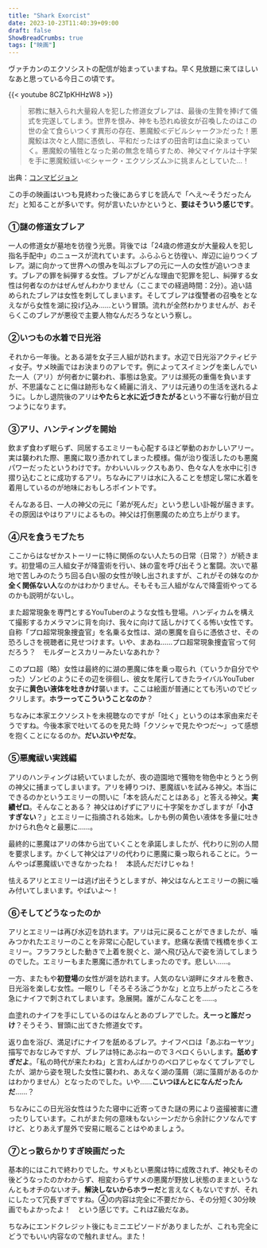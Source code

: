 ```yaml
---
title: "Shark Exorcist"
date: 2023-10-23T11:40:39+09:00
draft: false
ShowBreadCrumbs: true
tags: ["映画"]
---
```


ヴァチカンのエクソシストの配信が始まっていますね。早く見放題に来てほしいなあと思っている今日この頃です。

{{< youtube 8CZ1pKHHzW8 >}}

>邪教に魅入られ大量殺人を犯した修道女ブレアは、最後の生贄を捧げて儀式を完遂してしまう。世界を恨み、神をも恐れぬ彼女が召喚したのはこの世の全て食らいつくす異形の存在、悪魔鮫≪デビルシャーク≫だった！悪魔鮫は次々と人間に憑依し、平和だったはずの田舎町は血に染まっていく。悪魔鮫の犠牲となった弟の無念を晴らすため、神父マイケルは十字架を手に悪魔鮫祓い≪シャーク・エクソシズム≫に挑まんとしていた…！

出典：[コンマビジョン](https://comma.co.jp/dvd/comt-059/)

この手の映画はいつも見終わった後にあらすじを読んで「へえ〜そうだったんだ」と知ることが多いです。何が言いたいかというと、**要はそういう感じです**。

### ①謎の修道女ブレア

一人の修道女が墓地を彷徨う光景。背後では「24歳の修道女が大量殺人を犯し指名手配中」のニュースが流れています。ふらふらと彷徨い、岸辺に辿りつくブレア。湖に向かって世界への恨みを叫ぶブレアの元に一人の女性が追いつきます。ブレアの罪を糾弾する女性。ブレアがどんな理由で犯罪を犯し、糾弾する女性は何者なのかはぜんぜんわかりません（ここまでの経過時間：2分）。追い詰められたブレアは女性を刺してしまいます。そしてブレアは復讐者の召喚をとなえながら女性を湖に投げ込み……という冒頭。流れが全然わかりませんが、おそらくこのブレアが悪役で主要人物なんだろうなという察し。

### ②いつもの水着で日光浴

それから一年後。とある湖を女子三人組が訪れます。水辺で日光浴アクティビティ女子。サメ映画ではお決まりのアレです。例によってスイミングを楽しんでいた一人（アリ）が何者かに襲われ、事態は急変。アリは瀕死の重傷を負いますが、不思議なことに傷は跡形もなく綺麗に消え、アリは元通りの生活を送れるように。しかし退院後のアリは**やたらと水に近づきたがる**という不審な行動が目立つようになります。

### ③アリ、ハンティングを開始

飲まず食わず眠らず、同居するエミリーも心配するほど挙動のおかしいアリー。実は襲われた際、悪魔に取り憑かれてしまった模様。傷が治り復活したのも悪魔パワーだったというわけです。かわいいルックスもあり、色々な人を水中に引き摺り込むことに成功するアリ。ちなみにアリは水に入ることを想定し常に水着を着用しているのが地味におもしろポイントです。

そんなある日、一人の神父の元に「弟が死んだ」という悲しい訃報が届きます。その原因はやはりアリによるもの。神父は打倒悪魔のため立ち上がります。

### ④尺を食うモブたち

ここからはなぜかストーリーに特に関係のない人たちの日常（日常？）が続きます。初登場の三人組女子が降霊術を行い、妹の霊を呼び出そうと奮闘。次いで墓地で苦しみのたうち回る白い服の女性が映し出されますが、これがその妹なのか**全く関係ない人**なのかはわかりません。そもそも三人組がなんで降霊術やってるのかも説明がないし。

また超常現象を専門とするYouTuberのような女性も登場。ハンディカムを構えて撮影するカメラマンに背を向け、我々に向けて話しかけてくる怖い女性です。自称「プロ超常現象捜査官」を名乗る女性は、湖の悪魔を自らに憑依させ、その恐ろしさを視聴者に見せつけます。いや、まあね……プロ超常現象捜査官って何だろう？　モルダーとスカリーみたいなあれか？

このプロ超（略）女性は最終的に湖の悪魔に体を乗っ取られ（ていうか自分でやった）ゾンビのようにその辺を徘徊し、彼女を尾行してきたライバルYouTuber女子に**黄色い液体を吐きかけ**襲います。ここは絵面が普通にとても汚いのでビックリします。**ホラーってこういうことなのか**？

ちなみに本家エクソシストを未視聴なのですが「吐く」というのは本家由来だそうですね。今後本家で吐いてるのを見た時「クソシャで見たやつだ〜」って感想を抱くことになるのか。**だいぶいやだな**。

### ⑤悪魔祓い実践編

アリのハンティングは続いていましたが、夜の遊園地で獲物を物色中とうとう例の神父に捕まってしまいます。アリを縛りつけ、悪魔祓いを試みる神父。本当にできるのかというエミリーの問いに「本を読んだことはある」と答える神父。**実績ゼロ**。そんなことある？ 神父はめげずにアリに十字架をかざしますが「**小さすぎない**？」とエミリーに指摘される始末。しかも例の黄色い液体を多量に吐きかけられ色々と最悪に……。

最終的に悪魔はアリの体から出ていくことを承諾しましたが、代わりに別の人間を要求します。かくして神父はアリの代わりに悪魔に乗っ取られることに。うーんやっぱ悪魔祓いできなかったね！　本読んだだけじゃね！

怯えるアリとエミリーは逃げ出そうとしますが、神父はなんとエミリーの腕に噛み付いてしまいます。やばいよ〜！

### ⑥そしてどうなったのか

アリとエミリーは再び水辺を訪れます。アリは元に戻ることができましたが、噛みつかれたエミリーのことを非常に心配しています。悲痛な表情で桟橋を歩くエミリー。フラフラとした動きで上着を脱ぐと、湖へ飛び込んで姿を消してしまうのでした。エミリーもまた悪魔に憑かれてしまったのです。悲しい……。

一方、またもや**初登場**の女性が湖を訪れます。人気のない湖畔にタオルを敷き、日光浴を楽しむ女性。一眠りし「そろそろ泳ごうかな」と立ち上がったところを急にナイフで刺されてしまいます。急展開。誰がこんなことを……。

血塗れのナイフを手にしているのはなんとあのブレアでした。**えーっと誰だっけ**？そうそう、冒頭に出てきた修道女です。

返り血を浴び、満足げにナイフを舐めるブレア。ナイフペロは「あぶねーヤツ」描写でおなじみですが、ブレアは特にあぶねーので３ペロくらいします。**舐めすぎだよ**。「私の時代が来たわね」と言わんばかりのペロアじゃなくてブレアでしたが、湖から姿を現した女性に襲われ、あえなく湖の藻屑（湖に藻屑があるのかはわかりません）となったのでした。いや……**こいつほんとになんだったんだ**……？

ちなみにこの日光浴女性はうたた寝中に近寄ってきた謎の男により盗撮被害に遭ったりしています。これがまた何の意味もないシーンだから余計にクソなんですけど、とりあえず屋外で安易に眠ることはやめましょう。

### ⑦とっ散らかりすぎ映画だった

基本的にはこれで終わりでした。サメもとい悪魔は特に成敗されず、神父もその後どうなったのかわからず、相変わらずサメの悪魔が野放し状態のままというなんともオチのないオチ。**解決しないからホラーだ**と言えなくもないですが、それにしたって冗長すぎですね。④の内容は完全に不要だから、その分短く30分映画でもよかったよ！　という感じです。これはZ級だなあ。

ちなみにエンドクレジット後にもミニエピソードがありましたが、これも完全にどうでもいい内容なので触れません。また！
